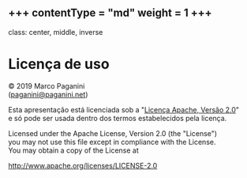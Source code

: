 +++
contentType = "md"
weight = 1
+++
---
class: center, middle, inverse

# Licença de uso

© 2019 Marco Paganini<br>
(paganini@paganini.net)<br>

Esta apresentação está licenciada sob a "[Licença Apache, Versão
2.0](http://www.apache.org/licenses/LICENSE-2.0)"<br>
e só pode ser usada dentro dos termos estabelecidos pela licença.

Licensed under the Apache License, Version 2.0 (the "License")<br>
you may not use this file except in compliance with the License.<br>
You may obtain a copy of the License at

http://www.apache.org/licenses/LICENSE-2.0
